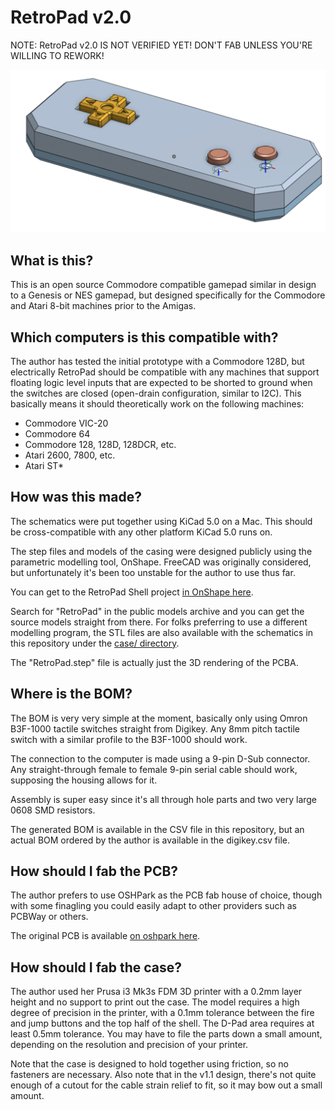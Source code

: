 # RetroPad v2.0

NOTE: RetroPad v2.0 IS NOT VERIFIED YET! DON'T FAB UNLESS YOU'RE WILLING TO
REWORK!

![RetroPad Mechanical Model](https://github.com/jtgans/RetroPad/raw/master/assets/retropad.png)

## What is this?

This is an open source Commodore compatible gamepad similar in design to a
Genesis or NES gamepad, but designed specifically for the Commodore and Atari
8-bit machines prior to the Amigas.

## Which computers is this compatible with?

The author has tested the initial prototype with a Commodore 128D, but
electrically RetroPad should be compatible with any machines that support
floating logic level inputs that are expected to be shorted to ground when the
switches are closed (open-drain configuration, similar to I2C). This basically
means it should theoretically work on the following machines:

  - Commodore VIC-20
  - Commodore 64
  - Commodore 128, 128D, 128DCR, etc.
  - Atari 2600, 7800, etc.
  - Atari ST*

## How was this made?

The schematics were put together using KiCad 5.0 on a Mac. This should be
cross-compatible with any other platform KiCad 5.0 runs on.

The step files and models of the casing were designed publicly using the
parametric modelling tool, OnShape. FreeCAD was originally considered, but
unfortunately it's been too unstable for the author to use thus far.

You can get to the RetroPad Shell
project
[in OnShape here](https://cad.onshape.com/documents/0ce2d4035447341de67353ed/w/eda42658079851fc0d119e48/e/4d807dce885e1d6fdc5af67c).

Search for "RetroPad" in the public models archive and you can get the source
models straight from there. For folks preferring to use a different modelling
program, the STL files are also available with the schematics in this
repository under
the [case/ directory](https://github.com/jtgans/RetroPad/tree/master/case).

The "RetroPad.step" file is actually just the 3D rendering of the PCBA.

## Where is the BOM?

The BOM is very very simple at the moment, basically only using Omron B3F-1000
tactile switches straight from Digikey. Any 8mm pitch tactile switch with a
similar profile to the B3F-1000 should work.

The connection to the computer is made using a 9-pin D-Sub connector. Any
straight-through female to female 9-pin serial cable should work, supposing the
housing allows for it.

Assembly is super easy since it's all through hole parts and two very large 0608
SMD resistors.

The generated BOM is available in the CSV file in this repository, but an actual
BOM ordered by the author is available in the digikey.csv file.

## How should I fab the PCB?

The author prefers to use OSHPark as the PCB fab house of choice, though with
some finagling you could easily adapt to other providers such as PCBWay or
others.

The original PCB is
available [on oshpark here]().

## How should I fab the case?

The author used her Prusa i3 Mk3s FDM 3D printer with a 0.2mm layer height and
no support to print out the case. The model requires a high degree of precision
in the printer, with a 0.1mm tolerance between the fire and jump buttons and the
top half of the shell. The D-Pad area requires at least 0.5mm tolerance. You may
have to file the parts down a small amount, depending on the resolution and
precision of your printer.

Note that the case is designed to hold together using friction, so no fasteners
are necessary. Also note that in the v1.1 design, there's not quite enough of a
cutout for the cable strain relief to fit, so it may bow out a small amount.
